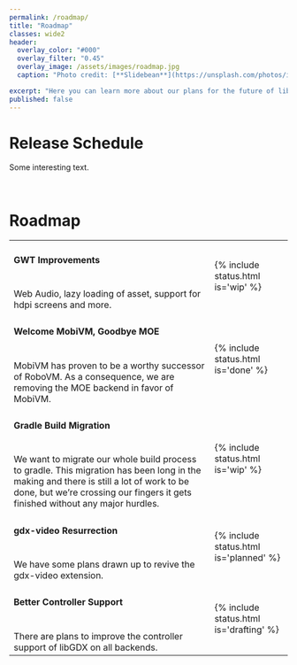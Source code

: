 ```yaml
---
permalink: /roadmap/
title: "Roadmap"
classes: wide2
header:
  overlay_color: "#000"
  overlay_filter: "0.45"
  overlay_image: /assets/images/roadmap.jpg
  caption: "Photo credit: [**Slidebean**](https://unsplash.com/photos/iW9oP7Ljkbg)"

excerpt: "Here you can learn more about our plans for the future of libGDX and get an idea of when you can expect new features."
published: false
---
```


<!--
Available status values:

{% include status.html is='planned' %}
{% include status.html is='drafting' %}
{% include status.html is='wip' %}
{% include status.html is='done' %}
 -->

<h1>Release Schedule</h1>

 Some interesting text.

 <br/>

<h1>Roadmap</h1>

<table>
  <tr>
     <td><h4>GWT Improvements</h4>
     <br>Web Audio, lazy loading of asset, support for hdpi screens and more.</td>
     <td>{% include status.html is='wip' %}</td>
   </tr>

   <tr>
     <td><h4>Welcome MobiVM, Goodbye MOE</h4>
     <br>MobiVM has proven to be a worthy successor of RoboVM. As a consequence, we are removing the MOE backend in favor of MobiVM.</td>
     <td>{% include status.html is='done' %}</td>
   </tr>

  <tr>
    <td><h4>Gradle Build Migration</h4>
    <br>We want to migrate our whole build process to gradle. This migration has been long in the making and there is still a lot of work to be done, but we’re crossing our fingers it gets finished without any major hurdles.</td>
    <td>{% include status.html is='wip' %}</td>
  </tr>

  <tr>
    <td><h4>gdx-video Resurrection</h4>
    <br>We have some plans drawn up to revive the gdx-video extension.</td>
    <td>{% include status.html is='planned' %}</td>
  </tr>

  <tr>
    <td><h4>Better Controller Support</h4>
    <br>There are plans to improve the controller support of libGDX on all backends.</td>
    <td>{% include status.html is='drafting' %}</td>
  </tr>
</table>
